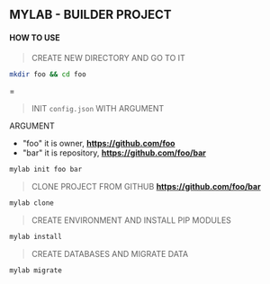 ## MYLAB - BUILDER PROJECT

#### HOW TO USE

> CREATE NEW DIRECTORY AND GO TO IT

```bash
mkdir foo && cd foo
```

=

> INIT ```config.json``` WITH ARGUMENT

ARGUMENT
- "foo" it is owner, **https://github.com/foo**
- "bar" it is repository, **https://github.com/foo/bar**

```bash
mylab init foo bar
```

> CLONE PROJECT FROM GITHUB **https://github.com/foo/bar**

```bash
mylab clone
```

> CREATE ENVIRONMENT AND INSTALL PIP MODULES

```bash
mylab install
```

> CREATE DATABASES AND MIGRATE DATA

```bash
mylab migrate
```
